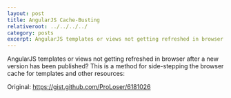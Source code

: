 ```yaml
---
layout: post
title: AngularJS Cache-Busting
relativeroot: ../../../../
category: posts
excerpt: AngularJS templates or views not getting refreshed in browser after a new version has been published?
---
```


AngularJS templates or views not getting refreshed in browser after a new version has been published?
This is a method for side-stepping the browser cache for templates and other resources:

<script src="https://gist.github.com/mikkorepolainen/a81269c278bdfc96a7f7f7952c28e834.js"></script>

Original: <https://gist.github.com/ProLoser/6181026>
